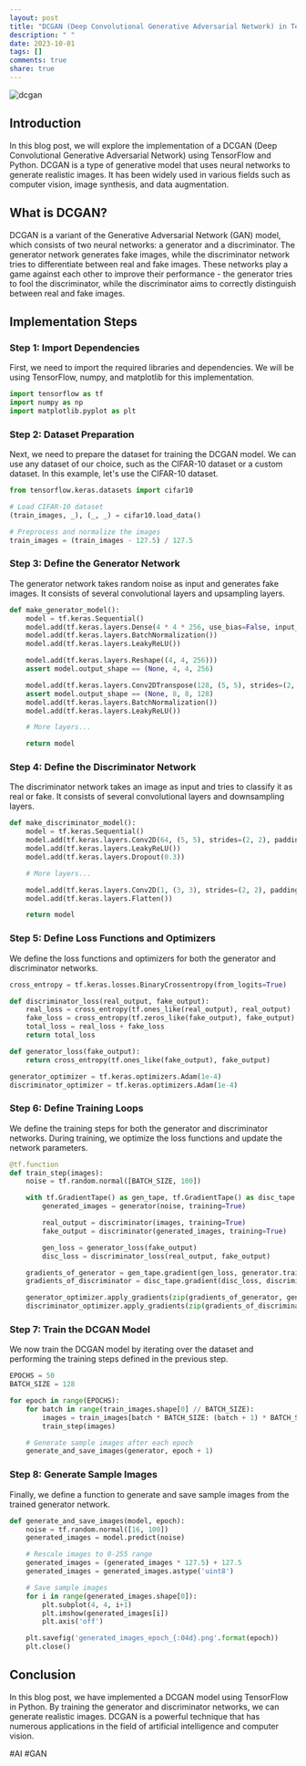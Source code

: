 ```yaml
---
layout: post
title: "DCGAN (Deep Convolutional Generative Adversarial Network) in TensorFlow using Python"
description: " "
date: 2023-10-01
tags: []
comments: true
share: true
---
```


![dcgan](https://www.example.com/dcgan_image.jpg)

## Introduction
In this blog post, we will explore the implementation of a DCGAN (Deep Convolutional Generative Adversarial Network) using TensorFlow and Python. DCGAN is a type of generative model that uses neural networks to generate realistic images. It has been widely used in various fields such as computer vision, image synthesis, and data augmentation.

## What is DCGAN?
DCGAN is a variant of the Generative Adversarial Network (GAN) model, which consists of two neural networks: a generator and a discriminator. The generator network generates fake images, while the discriminator network tries to differentiate between real and fake images. These networks play a game against each other to improve their performance - the generator tries to fool the discriminator, while the discriminator aims to correctly distinguish between real and fake images.

## Implementation Steps

### Step 1: Import Dependencies
First, we need to import the required libraries and dependencies. We will be using TensorFlow, numpy, and matplotlib for this implementation.

```python
import tensorflow as tf
import numpy as np
import matplotlib.pyplot as plt
```

### Step 2: Dataset Preparation
Next, we need to prepare the dataset for training the DCGAN model. We can use any dataset of our choice, such as the CIFAR-10 dataset or a custom dataset. In this example, let's use the CIFAR-10 dataset.

```python
from tensorflow.keras.datasets import cifar10

# Load CIFAR-10 dataset
(train_images, _), (_, _) = cifar10.load_data()

# Preprocess and normalize the images
train_images = (train_images - 127.5) / 127.5
```

### Step 3: Define the Generator Network
The generator network takes random noise as input and generates fake images. It consists of several convolutional layers and upsampling layers.

```python
def make_generator_model():
    model = tf.keras.Sequential()
    model.add(tf.keras.layers.Dense(4 * 4 * 256, use_bias=False, input_shape=(100,)))
    model.add(tf.keras.layers.BatchNormalization())
    model.add(tf.keras.layers.LeakyReLU())

    model.add(tf.keras.layers.Reshape((4, 4, 256)))
    assert model.output_shape == (None, 4, 4, 256)

    model.add(tf.keras.layers.Conv2DTranspose(128, (5, 5), strides=(2, 2), padding='same', use_bias=False))
    assert model.output_shape == (None, 8, 8, 128)
    model.add(tf.keras.layers.BatchNormalization())
    model.add(tf.keras.layers.LeakyReLU())

    # More layers...

    return model
```

### Step 4: Define the Discriminator Network
The discriminator network takes an image as input and tries to classify it as real or fake. It consists of several convolutional layers and downsampling layers.

```python
def make_discriminator_model():
    model = tf.keras.Sequential()
    model.add(tf.keras.layers.Conv2D(64, (5, 5), strides=(2, 2), padding='same', input_shape=[32, 32, 3]))
    model.add(tf.keras.layers.LeakyReLU())
    model.add(tf.keras.layers.Dropout(0.3))

    # More layers...

    model.add(tf.keras.layers.Conv2D(1, (3, 3), strides=(2, 2), padding='same'))
    model.add(tf.keras.layers.Flatten())

    return model
```

### Step 5: Define Loss Functions and Optimizers
We define the loss functions and optimizers for both the generator and discriminator networks.

```python
cross_entropy = tf.keras.losses.BinaryCrossentropy(from_logits=True)

def discriminator_loss(real_output, fake_output):
    real_loss = cross_entropy(tf.ones_like(real_output), real_output)
    fake_loss = cross_entropy(tf.zeros_like(fake_output), fake_output)
    total_loss = real_loss + fake_loss
    return total_loss

def generator_loss(fake_output):
    return cross_entropy(tf.ones_like(fake_output), fake_output)

generator_optimizer = tf.keras.optimizers.Adam(1e-4)
discriminator_optimizer = tf.keras.optimizers.Adam(1e-4)
```

### Step 6: Define Training Loops
We define the training steps for both the generator and discriminator networks. During training, we optimize the loss functions and update the network parameters.

```python
@tf.function
def train_step(images):
    noise = tf.random.normal([BATCH_SIZE, 100])

    with tf.GradientTape() as gen_tape, tf.GradientTape() as disc_tape:
        generated_images = generator(noise, training=True)

        real_output = discriminator(images, training=True)
        fake_output = discriminator(generated_images, training=True)

        gen_loss = generator_loss(fake_output)
        disc_loss = discriminator_loss(real_output, fake_output)

    gradients_of_generator = gen_tape.gradient(gen_loss, generator.trainable_variables)
    gradients_of_discriminator = disc_tape.gradient(disc_loss, discriminator.trainable_variables)

    generator_optimizer.apply_gradients(zip(gradients_of_generator, generator.trainable_variables))
    discriminator_optimizer.apply_gradients(zip(gradients_of_discriminator, discriminator.trainable_variables))
```

### Step 7: Train the DCGAN Model
We now train the DCGAN model by iterating over the dataset and performing the training steps defined in the previous step.

```python
EPOCHS = 50
BATCH_SIZE = 128

for epoch in range(EPOCHS):
    for batch in range(train_images.shape[0] // BATCH_SIZE):
        images = train_images[batch * BATCH_SIZE: (batch + 1) * BATCH_SIZE]
        train_step(images)

    # Generate sample images after each epoch
    generate_and_save_images(generator, epoch + 1)
```

### Step 8: Generate Sample Images
Finally, we define a function to generate and save sample images from the trained generator network.

```python
def generate_and_save_images(model, epoch):
    noise = tf.random.normal([16, 100])
    generated_images = model.predict(noise)

    # Rescale images to 0-255 range
    generated_images = (generated_images * 127.5) + 127.5
    generated_images = generated_images.astype('uint8')

    # Save sample images
    for i in range(generated_images.shape[0]):
        plt.subplot(4, 4, i+1)
        plt.imshow(generated_images[i])
        plt.axis('off')

    plt.savefig('generated_images_epoch_{:04d}.png'.format(epoch))
    plt.close()
```

## Conclusion
In this blog post, we have implemented a DCGAN model using TensorFlow in Python. By training the generator and discriminator networks, we can generate realistic images. DCGAN is a powerful technique that has numerous applications in the field of artificial intelligence and computer vision.

#AI #GAN